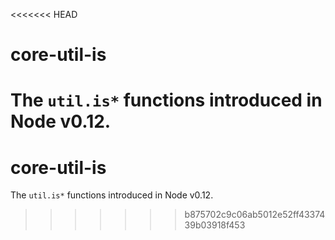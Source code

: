 <<<<<<< HEAD
# core-util-is

The `util.is*` functions introduced in Node v0.12.
=======
# core-util-is

The `util.is*` functions introduced in Node v0.12.
>>>>>>> b875702c9c06ab5012e52ff4337439b03918f453
